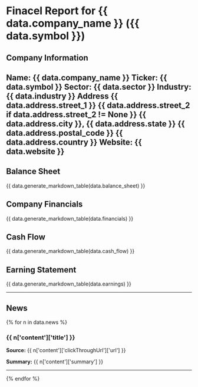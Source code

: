 # Finacel Report for {{ data.company_name }} ({{ data.symbol }})
## Company Information
**Name:** {{ data.company_name }}
**Ticker:** {{ data.symbol }}
**Sector:** {{ data.sector }}
**Industry:** {{ data.industry }}
**Address**
    {{ data.address.street_1 }}
    {{ data.address.street_2 if data.address.street_2 != None }}
    {{ data.address.city }}, {{ data.address.state }} {{ data.address.postal_code }} {{ data.address.country }}
**Website:** {{ data.website }}
---

## Balance Sheet

{{ data.generate_markdown_table(data.balance_sheet) }}

## Company Financials

{{ data.generate_markdown_table(data.financials) }}

## Cash Flow

{{ data.generate_markdown_table(data.cash_flow) }}

## Earning Statement

{{ data.generate_markdown_table(data.earnings) }}

---

## News

{% for n in data.news %}
### {{ n['content']['title'] }}
**Source:** {{ n['content']['clickThroughUrl']['url'] }} 

**Summary:**
{{ n['content']['summary'] }}

---
{% endfor %}